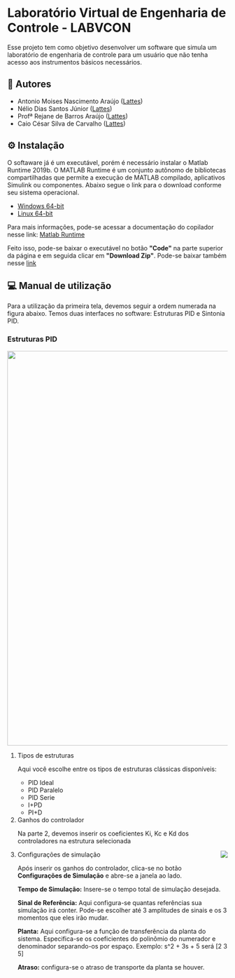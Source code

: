 # Laboratório Virtual de Engenharia de Controle - LABVCON

Esse projeto tem como objetivo desenvolver um software que simula um laboratório de engenharia de controle para um usuário que não tenha acesso aos instrumentos 
básicos necessários. 

## 🤝 Autores

* Antonio Moises Nascimento Araújo ([Lattes](http://lattes.cnpq.br/3944952251812665))
* Nélio Dias Santos Júnior ([Lattes](http://lattes.cnpq.br/0040496197667559))
* Profª Rejane de Barros Araújo ([Lattes](http://lattes.cnpq.br/8760830024389437))
* Caio César Silva de Carvalho ([Lattes](http://lattes.cnpq.br/0242293088447650))

## ⚙ Instalação
O softaware já é um executável, porém é necessário instalar o Matlab Runtime 2019b. O MATLAB Runtime é um conjunto autônomo de bibliotecas 
compartilhadas que permite a execução de MATLAB compilado, aplicativos Simulink ou componentes. Abaixo segue o link para o download conforme seu sistema operacional.

* [Windows 64-bit](https://ssd.mathworks.com/supportfiles/downloads/R2020b/Release/7/deployment_files/installer/complete/win64/MATLAB_Runtime_R2020b_Update_7_win64.zip)
* [Linux 64-bit](https://ssd.mathworks.com/supportfiles/downloads/R2020b/Release/7/deployment_files/installer/complete/glnxa64/MATLAB_Runtime_R2020b_Update_7_glnxa64.zip)

Para mais informações, pode-se acessar a documentação do copilador nesse link: [Matlab Runtime](https://www.mathworks.com/help/compiler/matlab-runtime.html)

Feito isso, pode-se baixar o executável no botão **"Code"** na parte superior da página e em seguida clicar em **"Download Zip"**. 
Pode-se baixar também nesse [link](https://github.com/jrneliodias/LABVCON/archive/refs/heads/main.zip)


## 💻  Manual de utilização

Para a utilização da primeira tela, devemos seguir a ordem numerada na figura abaixo. Temos duas interfaces no software: Estruturas PID e Sintonia PID. 

### Estruturas PID

   <p align="center">
   <img width = 900 src=https://github.com/jrneliodias/Imagens_LABVCON/blob/main/Estruturas%20PID%202.png>
   </p>
   
   
 <ol>
 <li>Tipos de estruturas
    <p> Aqui você escolhe entre os tipos de estruturas clássicas disponíveis: </p>
 <ul>
   <li> PID Ideal</li>
   <li> PID Paralelo</li>
   <li> PID Serie </li>
   <li> I+PD </li>
   <li> PI+D </li>
 </ul>
</li>                <!-- Aqui está a tag de fechamento </li> -->
   
   
<li>Ganhos do controlador
   <p>Na parte 2, devemos inserir os coeficientes Ki, Kc e Kd dos controladores na estrutura selecionada </p> 
</li>
<li>Configurações de simulação
    <img src="https://github.com/jrneliodias/Imagens_LABVCON/blob/main/Configura%C3%A7%C3%B5es%20de%20simula%C3%A7%C3%A3o.png"
        align="right"/>
    <p> Após inserir os ganhos do controlador, clica-se no botão <b>Configurações de Simulação</b> e abre-se a janela ao lado.  </p>
    <p><b>Tempo de Simulação:</b> Insere-se o tempo total de simulação desejada.  </p>
    <p><b>Sinal de Referência:</b> Aqui configura-se quantas referências sua simulação irá conter. Pode-se escolher até 3 amplitudes de sinais
       e os 3 momentos que eles irão mudar.  </p>
   <p><b>Planta:</b> Aqui configura-se a função de transferência da planta do sistema. Especifica-se os coeficientes do polinômio do numerador e denominador
   separando-os por espaço. Exemplo: s^2 + 3s + 5  será [2 3 5] </p>
   <p><b>Atraso:</b> configura-se o atraso de transporte da planta se houver. </p>
   
   </li>
</ol>

